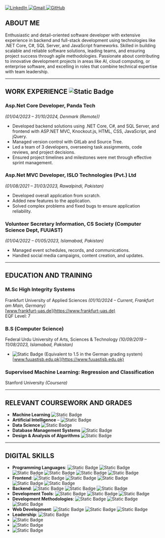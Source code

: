 
 <div>
    <a href="https://www.linkedin.com/in/mohsin-ayoub/" target="_blank">
      <img src="https://img.shields.io/badge/LinkedIn-0077B5?style=for-the-badge&logo=linkedin&logoColor=white" alt="LinkedIn">
    </a>
    <a href="mailto:rajputvishal33876@gmail.com" target="_blank">
      <img src="https://img.shields.io/badge/Gmail-D14836?style=for-the-badge&logo=gmail&logoColor=white" alt="Gmail">
    </a>
    <a href="https://github.com/mohsinayoub" target="_blank">
      <img src="https://img.shields.io/badge/GitHub-181717?style=for-the-badge&logo=github&logoColor=white" alt="GitHub">
    </a>
  </div>
  
## ABOUT ME
Enthusiastic and detail-oriented software developer with extensive experience in backend and full-stack development using technologies like .NET Core, C#, SQL Server, and JavaScript frameworks. Skilled in building scalable and reliable software solutions, leading teams, and ensuring project success through agile methodologies. Passionate about contributing to innovative development projects in areas like AI, cloud computing, or enterprise software, and excelling in roles that combine technical expertise with team leadership.

---

## WORK EXPERIENCE ![Static Badge](https://img.shields.io/badge/3_Years_🥇🥈🥉-white?style=flat&color=blue)


### Asp.Net Core Developer, Panda Tech  
*(01/04/2023 – 31/10/2024, Denmark (Remote))*  
- Developed backend solutions using .NET Core, C#, and SQL Server, and frontend with ASP.NET MVC, Knockout.js, HTML, CSS, JavaScript, and jQuery.  
- Managed version control with GitLab and Source Tree.  
- Led a team of 3 developers, overseeing task assignments, code reviews, and project decisions.  
- Ensured project timelines and milestones were met through effective sprint management.  

### Asp.Net MVC Developer, ISLO Technologies (Pvt.) Ltd  
*(01/08/2021 – 31/03/2023, Rawalpindi, Pakistan)*  
- Developed overall application from scratch.  
- Added new features to the application.  
- Solved complex problems and fixed bugs to ensure application reliability.  

### Volunteer Secretary Information, CS Society (Computer Science Dept, FUUAST)  
*(01/04/2022 – 01/05/2023, Islamabad, Pakistan)*  
- Managed event schedules, records, and communications.  
- Handled social media campaigns, content creation, and updates.  

---

## EDUCATION AND TRAINING

### M.Sc High Integrity Systems  
Frankfurt University of Applied Sciences *(01/10/2024 – Current, Frankfurt am Main, Germany)*  
[www.frankfurt-uas.de](https://www.frankfurt-uas.de)  
EQF Level: 7  

### B.S (Computer Science)  
Federal Urdu University of Arts, Sciences & Technology *(10/09/2019 – 11/08/2023, Islamabad, Pakistan)*  
- ![Static Badge](https://img.shields.io/badge/GPA%3A_3%2C71/4%2C0_🥈-white?style=flat&logo=tga&logoColor=white&labelColor=blue&color=blue) (Equivalent to 1.5 in the German grading system)  
[www.fuuastisb.edu.pk](https://www.fuuastisb.edu.pk)  

### Supervised Machine Learning: Regression and Classification  
Stanford University *(Coursera)*  

---

## RELEVANT COURSEWORK AND GRADES
- **Machine Learning**  ![Static Badge](https://img.shields.io/badge/GPA%3A_1%2C0_🥇-white?style=flat&logo=tga&logoColor=white&labelColor=blue&color=blue)
- **Artificial Intelligence** – ![Static Badge](https://img.shields.io/badge/GPA%3A_1%2C6_🥈-white?style=flat&logo=tga&logoColor=white&labelColor=blue&color=blue)
- **Data Science** ![Static Badge](https://img.shields.io/badge/GPA%3A_1%2C0_🥇-white?style=flat&logo=tga&logoColor=white&labelColor=blue&color=blue)
- **Database Management Systems** ![Static Badge](https://img.shields.io/badge/GPA%3A_1%2C0_🥇-white?style=flat&logo=tga&logoColor=white&labelColor=blue&color=blue)
- **Design & Analysis of Algorithms** ![Static Badge](https://img.shields.io/badge/GPA%3A_1%2C0_🥇-white?style=flat&logo=tga&logoColor=white&labelColor=blue&color=blue)

---

## DIGITAL SKILLS

- **Programming Languages**: ![Static Badge](https://img.shields.io/badge/C-white?style=flat&logo=C&logoColor=white&labelColor=grey&color=white)
![Static Badge](https://img.shields.io/badge/C%23-white?style=flat&logo=C&logoColor=white&labelColor=blue&color=blue)
![Static Badge](https://img.shields.io/badge/C%2B%2B-white?style=flat&logo=cplusplus&logoColor=black&labelColor=white&color=grey)
![Static Badge](https://img.shields.io/badge/Knockout.js-white?style=flat&logo=klook&logoColor=white&labelColor=black&color=blue)
![Static Badge](https://img.shields.io/badge/JavaScript-white?style=flat&logo=javascript&logoColor=white&labelColor=black&color=green)
![Static Badge](https://img.shields.io/badge/SQL_server-white?style=flat&logo=sqlite&logoColor=white&labelColor=grey&color=grey) 
- **Frontend**: ![Static Badge](https://img.shields.io/badge/HTML5-white?style=flat&logo=html5&logoColor=white&labelColor=black&color=%2523563D7C)
![Static Badge](https://img.shields.io/badge/CSS-white?style=flat&logo=css&logoColor=black&labelColor=white&color=orange)
![Static Badge](https://img.shields.io/badge/Bootstrap-white?style=flat&logo=bootstrap&logoColor=black&labelColor=white&color=%2523563D7C)
![Static Badge](https://img.shields.io/badge/JavaScript-white?style=flat&logo=javascript&logoColor=white&labelColor=black&color=green)
![Static Badge](https://img.shields.io/badge/jquery-white?style=flat&logo=jquery&logoColor=white&labelColor=grey&color=grey)
- **Backend**: ![Static Badge](https://img.shields.io/badge/.NET-white?style=flat&color=blue)
  ![Static Badge](https://img.shields.io/badge/.Net_Core-white?style=flat&logo=dotnet&logoColor=white&labelColor=orange&color=orange)
  ![Static Badge](https://img.shields.io/badge/.Net_Framework-white?style=flat&color=grey)
- **Development Tools**: ![Static Badge](https://img.shields.io/badge/git-white?style=flat&logo=git&logoColor=black&labelColor=white&color=blue)
![Static Badge](https://img.shields.io/badge/github-white?style=flat&logo=github&logoColor=black&labelColor=white&color=grey)
![Static Badge](https://img.shields.io/badge/SourceTree-white?style=flat&logo=sourcetree&logoColor=white&labelColor=blue&color=blue)
- **Development Methodologies**: ![Static Badge](https://img.shields.io/badge/scrum-white?style=flat&logo=progress&logoColor=white&labelColor=grey&color=grey)
  ![Static Badge](https://img.shields.io/badge/Kanban-white?style=flat&color=white)
  ![Static Badge](https://img.shields.io/badge/Tools:_Trello,_Ajera-white?style=flat&color=blue)
- **Web Development**: ![Static Badge](https://img.shields.io/badge/HTML5-white?style=flat&logo=html5&logoColor=white&labelColor=black&color=%2523563D7C)
![Static Badge](https://img.shields.io/badge/CSS-white?style=flat&logo=css&logoColor=black&labelColor=white&color=orange)
![Static Badge](https://img.shields.io/badge/JavaScript-white?style=flat&logo=javascript&logoColor=white&labelColor=black&color=green)
- **Leadership**: ![Static Badge](https://img.shields.io/badge/Managed_a_team_of_3-white?style=flat&color=white)
- ![Static Badge](https://img.shields.io/badge/Social_Media_Management-white?style=flat&color=blue)
-  ![Static Badge](https://img.shields.io/badge/Organizational_and_Planning_Skills-white?style=flat&color=grey)
-  ![Static Badge](https://img.shields.io/badge/Microsoft_Office_Tools-white?style=flat&color=white)  

